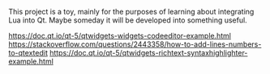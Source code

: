 This project is a toy, mainly for the purposes of learning about integrating Lua into Qt.
Maybe someday it will be developed into something useful.


https://doc.qt.io/qt-5/qtwidgets-widgets-codeeditor-example.html
https://stackoverflow.com/questions/2443358/how-to-add-lines-numbers-to-qtextedit
https://doc.qt.io/qt-5/qtwidgets-richtext-syntaxhighlighter-example.html
